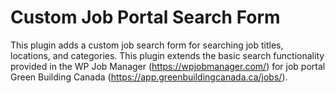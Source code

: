 # Custom Job Portal Search Form
  This plugin adds a custom job search form for searching job titles, locations, and categories. This plugin extends the basic search functionality provided in the WP Job Manager (https://wpjobmanager.com/) for job portal Green Building Canada (https://app.greenbuildingcanada.ca/jobs/).
